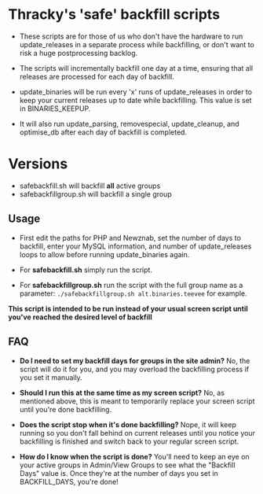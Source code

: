 # Thracky's 'safe' backfill scripts

* These scripts are for those of us who don't have the hardware to run update_releases in a separate process while backfilling, or don't want to risk a huge postprocessing backlog.

* The scripts will incrementally backfill one day at a time, ensuring that all releases are processed for each day of backfill.

* update_binaries will be run every 'x' runs of update_releases in order to keep your current releases up to date while backfilling. This value is set in BINARIES_KEEPUP.

* It will also run update_parsing, removespecial, update_cleanup, and optimise_db after each day of backfill is completed.


# Versions

* safebackfill.sh will backfill **all** active groups
* safebackfillgroup.sh will backfill a single group

## Usage

* First edit the paths for PHP and Newznab, set the number of days to backfill, enter your MySQL information, and number of update_releases loops to allow before running update_binaries again.

* For **safebackfill.sh** simply run the script.
* For **safebackfillgroup.sh** run the script with the full group name as a parameter:
`./safebackfillgroup.sh alt.binaries.teevee` for example.

**This script is intended to be run instead of your usual screen script until you've reached the desired level of backfill**

## FAQ

* **Do I need to set my backfill days for groups in the site admin?**
   No, the script will do it for you, and you may overload the backfilling process if you set it manually.


* **Should I run this at the same time as my screen script?**
   No, as mentioned above, this is meant to temporarily replace your screen script until you're done backfilling.


* **Does the script stop when it's done backfilling?**
   Nope, it will keep running so you don't fall behind on current releases until you notice your backfilling is finished and switch back to your regular screen script.


* **How do I know when the script is done?**
   You'll need to keep an eye on your active groups in Admin/View Groups to see what the "Backfill Days" value is.  Once they're at the number of days you set in BACKFILL_DAYS, you're done!
   
   
